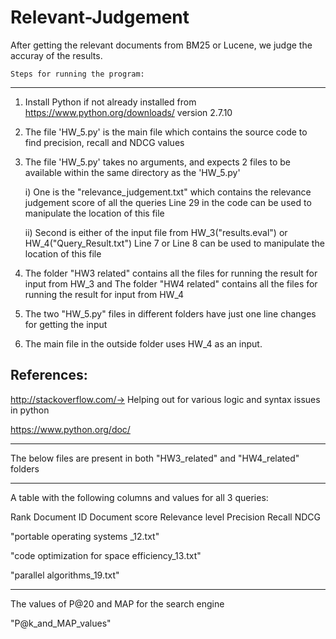 # Relevant-Judgement
After getting the relevant documents from BM25 or Lucene, we judge the accuray of the results.

	Steps for running the program:
---------------------------------------------------------------------------------------------------------------------------
1. Install Python if not already installed from https://www.python.org/downloads/  version 2.7.10
2. The file 'HW_5.py' is the main file which contains the source code to find precision, recall and NDCG values
3. The file 'HW_5.py' takes no arguments, and expects 2 files to be available within the same directory as the 'HW_5.py'

	 i) One is the "relevance_judgement.txt" which contains the relevance judgement score of all the queries
		Line 29 in the code can be used to manipulate the location of this file
		
	ii) Second is either of the input file from HW_3("results.eval") or HW_4("Query_Result.txt")
		Line 7 or Line 8 can be used to manipulate the location of this file
		
4. The folder "HW3 related" contains all the files for running the result for input from HW_3 and
	The folder "HW4 related" contains all the files for running the result for input from HW_4
5. The two "HW_5.py" files in different folders have just one line changes for getting the input
6. The main file in the outside folder uses HW_4 as an input.

References:
----------------------------------------------------------------------------------------------------------------------------
http://stackoverflow.com/-> Helping out for various logic and syntax issues in python

https://www.python.org/doc/

----------------------------------------------------------------------------------------------------------------------------
The below files are present in both "HW3_related" and "HW4_related" folders

----------------------------------------------------------------------------------------------------------------------------
A table with the following columns and values for all 3 queries:

Rank
Document ID
Document score
Relevance level
Precision
Recall
NDCG

"portable operating systems _12.txt"

"code optimization for space efficiency_13.txt"

"parallel algorithms_19.txt"

******************************************************************************************************
The values of P@20 and MAP for the search engine

"P@k_and_MAP_values"
